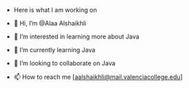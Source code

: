 - Here is what I am working on


- 👋 Hi, I’m @Alaa Alshaikhli
- 👀 I’m interested in learning more about Java
- 🌱 I’m currently learning Java 
- 💞️ I’m looking to collaborate on Java
- 📫 How to reach me [aalshaikhli@mail.valenciacollege.edu]

<!---
Aalshaikhli/Aalshaikhli is a ✨ special ✨ repository because its `README.md` (this file) appears on your GitHub profile.
You can click the Preview link to take a look at your changes.
--->
